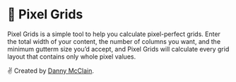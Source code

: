 # 📏 Pixel Grids

Pixel Grids is a simple tool to help you calculate pixel-perfect grids.
Enter the total width of your content, the number of columns you want, and the minimum gutterm size you’d accept, and Pixel Grids will calculate every grid layout that contains only whole pixel values.

✌️ Created by [Danny McClain](https://dannymcclain.com).
